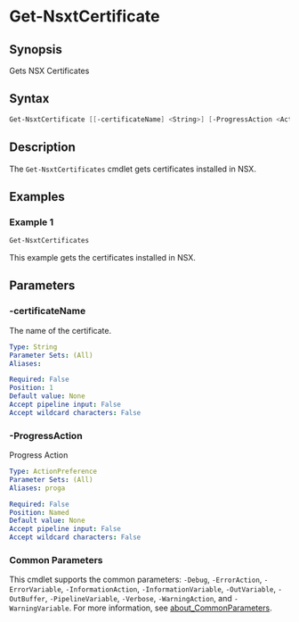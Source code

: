 # Get-NsxtCertificate

## Synopsis

Gets NSX Certificates

## Syntax

```powershell
Get-NsxtCertificate [[-certificateName] <String>] [-ProgressAction <ActionPreference>] [<CommonParameters>]
```

## Description

The `Get-NsxtCertificates` cmdlet gets certificates installed in NSX.

## Examples

### Example 1

```powershell
Get-NsxtCertificates
```

This example gets the certificates installed in NSX.

## Parameters

### -certificateName

The name of the certificate.

```yaml
Type: String
Parameter Sets: (All)
Aliases:

Required: False
Position: 1
Default value: None
Accept pipeline input: False
Accept wildcard characters: False
```

### -ProgressAction

Progress Action

```yaml
Type: ActionPreference
Parameter Sets: (All)
Aliases: proga

Required: False
Position: Named
Default value: None
Accept pipeline input: False
Accept wildcard characters: False
```

### Common Parameters

This cmdlet supports the common parameters: `-Debug`, `-ErrorAction`, `-ErrorVariable`, `-InformationAction`, `-InformationVariable`, `-OutVariable`, `-OutBuffer`, `-PipelineVariable`, `-Verbose`, `-WarningAction`, and `-WarningVariable`. For more information, see [about_CommonParameters](http://go.microsoft.com/fwlink/?LinkID=113216).
